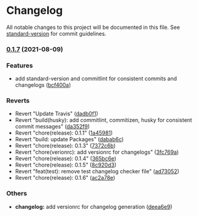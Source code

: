 # Changelog

All notable changes to this project will be documented in this file. See [standard-version](https://github.com/conventional-changelog/standard-version) for commit guidelines.

### [0.1.7](https://github.com/tks18/matte-portfolio/compare/v0.1.6...v0.1.7) (2021-08-09)


### Features

* add standard-version and commitlint for consistent commits and changelogs ([bcf400a](https://github.com/tks18/matte-portfolio/commit/bcf400a811e8380b2eee030f86c4420803441bb8))


### Reverts

* Revert "Update Travis" ([dadb0f1](https://github.com/tks18/matte-portfolio/commit/dadb0f10ba55719a7fbd93592c8196d7409e3f1f))
* Revert "build(husky): add commitlint, commitizen, husky for consistent commit messages" ([da352f9](https://github.com/tks18/matte-portfolio/commit/da352f96d81ae5bf882648a8b4ca4bd180b21f32))
* Revert "chore(release): 0.1.1" ([1a45981](https://github.com/tks18/matte-portfolio/commit/1a45981f5374ad95ab28a240f2142ec4a7fd09f3))
* Revert "build: update Packages" ([dabab6c](https://github.com/tks18/matte-portfolio/commit/dabab6c780dbffc6b3f0585316069d8a08d4fd30))
* Revert "chore(release): 0.1.3" ([7372c6b](https://github.com/tks18/matte-portfolio/commit/7372c6ba7e97c3d7082bb269a19de5c748d6d78f))
* Revert "chore(verionrc): add versionrc for changelogs" ([3fc769a](https://github.com/tks18/matte-portfolio/commit/3fc769a88aac742c210f350b6e3dbf96686500b3))
* Revert "chore(release): 0.1.4" ([365bc6e](https://github.com/tks18/matte-portfolio/commit/365bc6e090066527586313f45e7d06e1662e3af6))
* Revert "chore(release): 0.1.5" ([8c920d3](https://github.com/tks18/matte-portfolio/commit/8c920d3004d054baf1db55bd227783473f7f96ae))
* Revert "feat(test): remove test changelog checker file" ([ad73052](https://github.com/tks18/matte-portfolio/commit/ad73052234e5a3ca6d70c099e7083849d8de052b))
* Revert "chore(release): 0.1.6" ([ac2a78e](https://github.com/tks18/matte-portfolio/commit/ac2a78ef88445c77e5f5dbbdefed2cf0d77f8187))


### Others

* **changelog:** add versionrc for changelog generation ([deea6e9](https://github.com/tks18/matte-portfolio/commit/deea6e94d2d1166113758ef476a202069e8de4c7))
